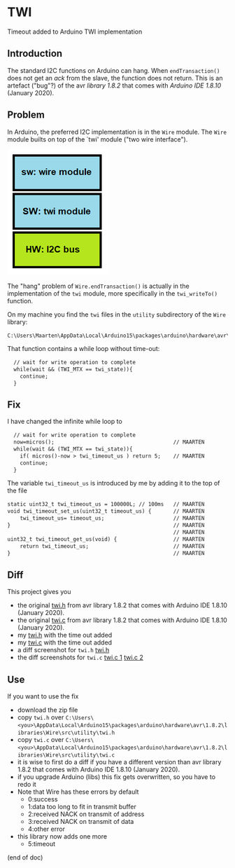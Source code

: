 # TWI
Timeout added to Arduino TWI implementation

## Introduction
The standard I2C functions on Arduino can hang.
When `endTransaction()` does not get an _ack_ from the slave, the function does not return.
This is an artefact ("bug"?) of the avr _library 1.8.2_ that comes with _Arduino IDE 1.8.10_ (January 2020).

## Problem
In Arduino, the preferred I2C implementation is in the `Wire` module. 
The `Wire` module builts on top of the `twi' module ("two wire interface").

![stack](stack.png)

The "hang" problem of `Wire.endTransaction()` is actually in the implementation of the `twi` module, 
more specifically in the `twi_writeTo()` function.

On my machine you find the `twi` files in the `utility` subdirectory of the `Wire` library:

```
C:\Users\Maarten\AppData\Local\Arduino15\packages\arduino\hardware\avr\1.8.2\libraries\Wire\src\utility
```

That function contains a while loop without time-out:

```
  // wait for write operation to complete
  while(wait && (TWI_MTX == twi_state)){
    continue;
  }
```

## Fix

I have changed the infinite while loop to

```
  // wait for write operation to complete
  now=micros();                                      // MAARTEN
  while(wait && (TWI_MTX == twi_state)){
    if( micros()-now > twi_timeout_us ) return 5;    // MAARTEN
    continue;
  }
```

The variable `twi_timeout_us` is introduced by me by adding it to the top of the file

```
static uint32_t twi_timeout_us = 100000L; // 100ms   // MAARTEN
void twi_timeout_set_us(uint32_t timeout_us) {       // MAARTEN
    twi_timeout_us= timeout_us;                      // MAARTEN
}                                                    // MAARTEN
                                                     // MAARTEN
uint32_t twi_timeout_get_us(void) {                  // MAARTEN
    return twi_timeout_us;                           // MAARTEN
}                                                    // MAARTEN
```

## Diff

This project gives you
 - the original [twi.h](twi.org.h) from avr library 1.8.2 that comes with Arduino IDE 1.8.10 (January 2020).
 - the original [twi.c](twi.org.c) from avr library 1.8.2 that comes with Arduino IDE 1.8.10 (January 2020).
 - my [twi.h](twi.h) with the time out added
 - my [twi.c](twi.c) with the time out added
 - a diff screenshot for `twi.h` [twi.h](twi.h.diff.png)
 - the diff screenshots for `twi.c` [twi.c 1](twi.c.diff1.png) [twi.c 2](twi.c.diff2.png)
 
 ## Use
 
 If you want to use the fix
  - download the zip file
  - copy `twi.h` over `C:\Users\<you>\AppData\Local\Arduino15\packages\arduino\hardware\avr\1.8.2\libraries\Wire\src\utility\twi.h`
  - copy `twi.c` over `C:\Users\<you>\AppData\Local\Arduino15\packages\arduino\hardware\avr\1.8.2\libraries\Wire\src\utility\twi.c`
  - it is wise to first do a diff if you have a different version than 
    avr library 1.8.2 that comes with Arduino IDE 1.8.10 (January 2020).
  - if you upgrade Arduino (libs) this fix gets overwritten, so you have to redo it
  - Note that Wire has these errors by default
    - 0:success
    - 1:data too long to fit in transmit buffer
    - 2:received NACK on transmit of address
    - 3:received NACK on transmit of data
    - 4:other error
  - this library now adds one more
    - 5:timeout
 
 (end of doc)
